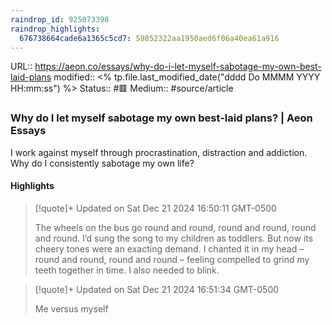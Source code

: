 ```yaml
---
raindrop_id: 925073398
raindrop_highlights:
  676738664cade6a1365c5cd7: 59852322aa1950aed6f06a40ea61a916
---
```


URL:: https://aeon.co/essays/why-do-i-let-myself-sabotage-my-own-best-laid-plans
modified:: <% tp.file.last_modified_date("dddd Do MMMM YYYY HH:mm:ss") %>
Status:: #🟥
Medium:: #source/article


### Why do I let myself sabotage my own best-laid plans? | Aeon Essays

I work against myself through procrastination, distraction and addiction. Why do I consistently sabotage my own life?

#### Highlights

> [!quote]+ Updated on Sat Dec 21 2024 16:50:11 GMT-0500
>
> The wheels on the bus go round and round, round and round, round and round. I’d sung the song to my children as toddlers. But now its cheery tones were an exacting demand. I chanted it in my head – round and round, round and round – feeling compelled to grind my teeth together in time. I also needed to blink.

> [!quote]+ Updated on Sat Dec 21 2024 16:51:34 GMT-0500
>
> Me versus myself
